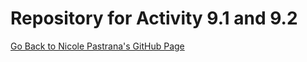 # Repository for Activity 9.1 and 9.2

[Go Back to Nicole Pastrana's GitHub Page](nicolepastrana.github.io)